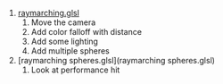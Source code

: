 1. [raymarching.glsl](raymarching.glsl)
	1. Move the camera
	1. Add color falloff with distance
	1. Add some lighting
	1. Add multiple spheres
1. [raymarching spheres.glsl](raymarching spheres.glsl)
	1. Look at performance hit
	
